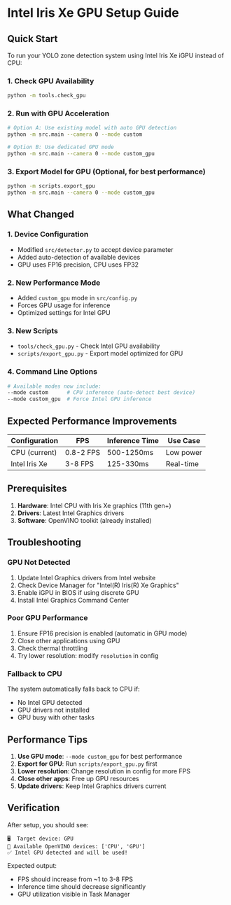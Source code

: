 # Intel Iris Xe GPU Setup Guide

## Quick Start

To run your YOLO zone detection system using Intel Iris Xe iGPU instead of CPU:

### 1. Check GPU Availability
```bash
python -m tools.check_gpu
```

### 2. Run with GPU Acceleration
```bash
# Option A: Use existing model with auto GPU detection
python -m src.main --camera 0 --mode custom

# Option B: Use dedicated GPU mode
python -m src.main --camera 0 --mode custom_gpu
```

### 3. Export Model for GPU (Optional, for best performance)
```bash
python -m scripts.export_gpu
python -m src.main --camera 0 --mode custom_gpu
```

## What Changed

### 1. Device Configuration
- Modified `src/detector.py` to accept device parameter
- Added auto-detection of available devices
- GPU uses FP16 precision, CPU uses FP32

### 2. New Performance Mode
- Added `custom_gpu` mode in `src/config.py`
- Forces GPU usage for inference
- Optimized settings for Intel GPU

### 3. New Scripts
- `tools/check_gpu.py` - Check Intel GPU availability
- `scripts/export_gpu.py` - Export model optimized for GPU

### 4. Command Line Options
```bash
# Available modes now include:
--mode custom      # CPU inference (auto-detect best device)
--mode custom_gpu  # Force Intel GPU inference
```

## Expected Performance Improvements

| Configuration | FPS | Inference Time | Use Case |
|--------------|-----|----------------|----------|
| CPU (current) | 0.8-2 FPS | 500-1250ms | Low power |
| Intel Iris Xe | 3-8 FPS | 125-330ms | Real-time |

## Prerequisites

1. **Hardware**: Intel CPU with Iris Xe graphics (11th gen+)
2. **Drivers**: Latest Intel Graphics drivers
3. **Software**: OpenVINO toolkit (already installed)

## Troubleshooting

### GPU Not Detected
1. Update Intel Graphics drivers from Intel website
2. Check Device Manager for "Intel(R) Iris(R) Xe Graphics"
3. Enable iGPU in BIOS if using discrete GPU
4. Install Intel Graphics Command Center

### Poor GPU Performance
1. Ensure FP16 precision is enabled (automatic in GPU mode)
2. Close other applications using GPU
3. Check thermal throttling
4. Try lower resolution: modify `resolution` in config

### Fallback to CPU
The system automatically falls back to CPU if:
- No Intel GPU detected
- GPU drivers not installed
- GPU busy with other tasks

## Performance Tips

1. **Use GPU mode**: `--mode custom_gpu` for best performance
2. **Export for GPU**: Run `scripts/export_gpu.py` first
3. **Lower resolution**: Change resolution in config for more FPS
4. **Close other apps**: Free up GPU resources
5. **Update drivers**: Keep Intel Graphics drivers current

## Verification

After setup, you should see:
```
🖥️  Target device: GPU
📱 Available OpenVINO devices: ['CPU', 'GPU']
✅ Intel GPU detected and will be used!
```

Expected output:
- FPS should increase from ~1 to 3-8 FPS
- Inference time should decrease significantly
- GPU utilization visible in Task Manager